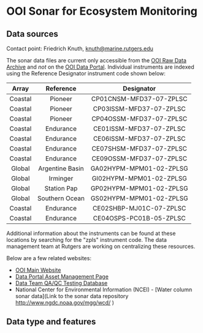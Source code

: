 # OOI Sonar for Ecosystem Monitoring

## Data sources
Contact point: Friedrich Knuth, knuth@marine.rutgers.edu

The sonar data files are current only accessible from the [OOI Raw Data Archive](http://oceanobservatories.org/data/raw-data/) and _not_ on the [OOI Data Portal](http://oceanobservatories.org/data-portal/). Individual instruments are indexed using the Reference Designator instrument code shown below:


| Array   | Reference       | Designator             |
|:-------:|:---------------:|:----------------------:|
|Coastal  | Pioneer         | CP01CNSM-MFD37-07-ZPLSC|
|Coastal  | Pioneer	       | CP03ISSM-MFD37-07-ZPLSC|
|Coastal  | Pioneer	       | CP04OSSM-MFD37-07-ZPLSC|
|Coastal  | Endurance	       | CE01ISSM-MFD37-07-ZPLSC|
|Coastal  | Endurance	       | CE06ISSM-MFD37-07-ZPLSC|
|Coastal  | Endurance       | CE07SHSM-MFD37-07-ZPLSC|
|Coastal  | Endurance       | CE09OSSM-MFD37-07-ZPLSC|
|Global   | Argentine Basin | GA02HYPM-MPM01-02-ZPLSG|
|Global   | Irminger        | GI02HYPM-MPM01-02-ZPLSG|
|Global   | Station Pap     | GP02HYPM-MPM01-02-ZPLSG|
|Global   | Southern Ocean  | GS02HYPM-MPM01-02-ZPLSG|
|Coastal  | Endurance	       | CE02SHBP-MJ01C-07-ZPLSC|
|Coastal  | Endurance	       | CE04OSPS-PC01B-05-ZPLSC|

Additional information about the instruments can be found at these locations by searching for the "zpls" instrument code. The data management team at Rutgers are working on centralizing these resources.

Below are a few related websites:

* [OOI Main Website](http://oceanobservatories.org/instruments/)
* [Data Portal Asset Management Page](https://ooinet.oceanobservatories.org/assets/management/)
* [Data Team QA/QC Testing Database](https://ooi.visualocean.net/instruments/all)
* National Center for Environmental Information (NCEI) - [Water column sonar data](Link to the sonar data repository http://www.ngdc.noaa.gov/mgg/wcd/
)

## Data type and features

